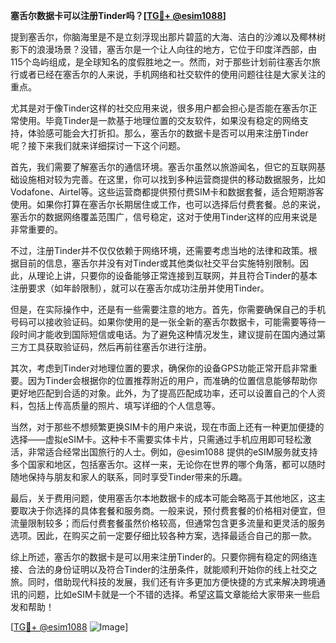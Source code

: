 **塞舌尔数据卡可以注册Tinder吗？[[TG💪+ @esim1088](https://t.me/s/esim1088)]**

提到塞舌尔，你脑海里是不是立刻浮现出那片碧蓝的大海、洁白的沙滩以及椰林树影下的浪漫场景？没错，塞舌尔是一个让人向往的地方，它位于印度洋西部，由115个岛屿组成，是全球知名的度假胜地之一。然而，对于那些计划前往塞舌尔旅行或者已经在塞舌尔的人来说，手机网络和社交软件的使用问题往往是大家关注的重点。

尤其是对于像Tinder这样的社交应用来说，很多用户都会担心是否能在塞舌尔正常使用。毕竟Tinder是一款基于地理位置的交友软件，如果没有稳定的网络支持，体验感可能会大打折扣。那么，塞舌尔的数据卡是否可以用来注册Tinder呢？接下来我们就来详细探讨一下这个问题。

首先，我们需要了解塞舌尔的通信环境。塞舌尔虽然以旅游闻名，但它的互联网基础设施相对较为完善。在这里，你可以找到多种运营商提供的移动数据服务，比如Vodafone、Airtel等。这些运营商都提供预付费SIM卡和数据套餐，适合短期游客使用。如果你打算在塞舌尔长期居住或工作，也可以选择后付费套餐。总的来说，塞舌尔的数据网络覆盖范围广，信号稳定，这对于使用Tinder这样的应用来说是非常重要的。

不过，注册Tinder并不仅仅依赖于网络环境，还需要考虑当地的法律和政策。根据目前的信息，塞舌尔并没有对Tinder或其他类似社交平台实施特别限制。因此，从理论上讲，只要你的设备能够正常连接到互联网，并且符合Tinder的基本注册要求（如年龄限制），就可以在塞舌尔成功注册并使用Tinder。

但是，在实际操作中，还是有一些需要注意的地方。首先，你需要确保自己的手机号码可以接收验证码。如果你使用的是一张全新的塞舌尔数据卡，可能需要等待一段时间才能收到国际短信或电话。为了避免这种情况发生，建议提前在国内通过第三方工具获取验证码，然后再前往塞舌尔进行注册。

其次，考虑到Tinder对地理位置的要求，确保你的设备GPS功能正常开启非常重要。因为Tinder会根据你的位置推荐附近的用户，而准确的位置信息能够帮助你更好地匹配到合适的对象。此外，为了提高匹配成功率，还可以设置自己的个人资料，包括上传高质量的照片、填写详细的个人信息等。

当然，对于那些不想频繁更换SIM卡的用户来说，现在市面上还有一种更加便捷的选择——虚拟eSIM卡。这种卡不需要实体卡片，只需通过手机应用即可轻松激活，非常适合经常出国旅行的人士。例如，@esim1088 提供的eSIM服务就支持多个国家和地区，包括塞舌尔。这样一来，无论你在世界的哪个角落，都可以随时随地保持与朋友和家人的联系，同时享受Tinder带来的乐趣。

最后，关于费用问题，使用塞舌尔本地数据卡的成本可能会略高于其他地区，这主要取决于你选择的具体套餐和服务商。一般来说，预付费套餐的价格相对便宜，但流量限制较多；而后付费套餐虽然价格较高，但通常包含更多流量和更灵活的服务选项。因此，在购买之前一定要仔细比较各种方案，选择最适合自己的那一款。

综上所述，塞舌尔的数据卡是可以用来注册Tinder的。只要你拥有稳定的网络连接、合法的身份证明以及符合Tinder的注册条件，就能顺利开始你的线上社交之旅。同时，借助现代科技的发展，我们还有许多更加方便快捷的方式来解决跨境通讯的问题，比如eSIM卡就是一个不错的选择。希望这篇文章能给大家带来一些启发和帮助！

[[TG💪+ @esim1088](https://t.me/s/esim1088) ![Image](https://i.postimg.cc/4NQfJmqS/Snipaste-2025-05-13-00-14-12.png)]